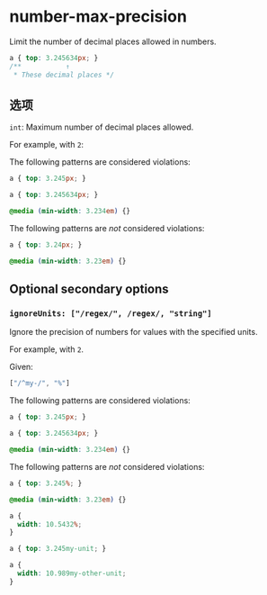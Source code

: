 # number-max-precision

Limit the number of decimal places allowed in numbers.

```css
a { top: 3.245634px; }
/**           ↑
 * These decimal places */
```

## 选项

`int`: Maximum number of decimal places allowed.

For example, with `2`:

The following patterns are considered violations:

```css
a { top: 3.245px; }
```

```css
a { top: 3.245634px; }
```

```css
@media (min-width: 3.234em) {}
```

The following patterns are *not* considered violations:

```css
a { top: 3.24px; }
```

```css
@media (min-width: 3.23em) {}
```

## Optional secondary options

### `ignoreUnits: ["/regex/", /regex/, "string"]`

Ignore the precision of numbers for values with the specified units.

For example, with `2`.

Given:

```js
["/^my-/", "%"]
```

The following patterns are considered violations:

```css
a { top: 3.245px; }
```

```css
a { top: 3.245634px; }
```

```css
@media (min-width: 3.234em) {}
```

The following patterns are *not* considered violations:

```css
a { top: 3.245%; }
```

```css
@media (min-width: 3.23em) {}
```

```css
a {
  width: 10.5432%;
}
```

```css
a { top: 3.245my-unit; }
```

```css
a {
  width: 10.989my-other-unit;
}
```
